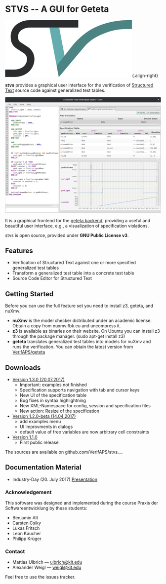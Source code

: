 ---
---

STVS -- A GUI for Geteta
========================

![](logo.svg){.align-right}

**stvs** provides a graphical user interface for the verification of
[Structured Text](http://en.wikipedia.org/StructuredText) source code
against generalized test tables.

![](screenshot.png)

It is a graphical frontend for the [geteta backend](../geteta),
providing a useful and beautiful user interface, e.g., a visualization
of specification violations.

stvs is open source, provided under **GNU Public License v3**.

Features
--------

-   Verification of Structured Text against one or more specified
    generalized test tables
-   Transform a generalized test table into a concrete test table
-   Source Code Editor for Structured Text

Getting Started
---------------

Before you can use the full feature set you need to install z3, geteta,
and nuXmv.

-   **nuXmv** is the model checker distributed under an academic
    license. Obtain a copy from nuxmv.fbk.eu and uncompress it.
-   **z3** is available as binaries on their website. On Ubuntu you can
    install z3 through the package manager. (sudo apt-get install z3)
-   **geteta** translates generalized test tables into models for nuXmv
    and runs the verification. You can obtain the latest version from
    [VerifAPS/geteta](../geteta/#downloads)

Downloads
---------

-   [Version 1.3.0 (20.07.2017)](stverificationstudio-all-1.3.0.jar)
    -   Important: examples not finished
    -   Specification supports navigation with tab and cursor keys
    -   New UI of the specification table
    -   Bug fixes in syntax highlightning
    -   New XML-Namespace for config, session and specification files
    -   New action: Resize of the specification
-   [Version 1.2.0-beta
    (14.04.2017)](stverificationstudio-all-1.2.0-beta.jar)
    -   add examples menu
    -   UI improvments in dialogs
    -   default value of free variables are now arbitrary cell
        constraints
-   [Version 1.1.0](stverificationstudio-all-1.1.0.jar)
    -   First public release

The sources are available on github.com/VerifAPS/stvs\_\_.

Documentation Material
----------------------

-   Industry-Day (20. July 2017) [Presentation](presentation.pdf)

### Acknowledgement

This software was designed and implemented during the course Praxis der
Softwareentwicklung by these students:

-   Benjamin Alt
-   Carsten Csiky
-   Lukas Fritsch
-   Leon Kaucher
-   Philipp Krüger

### Contact

-   Mattias Ulbrich — <ulbrich@kit.edu>
-   Alexander Weigl — <weigl@kit.edu>

Feel free to use the issues tracker.
